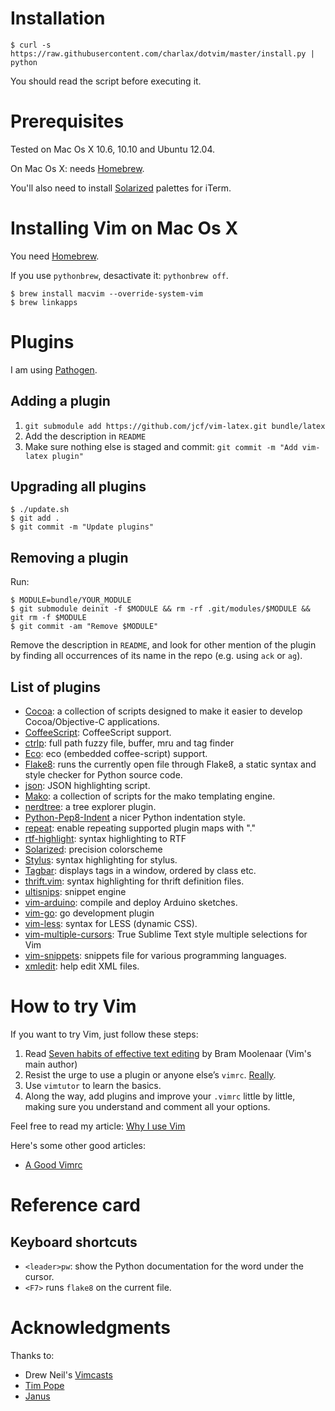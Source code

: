 Installation
============

    $ curl -s https://raw.githubusercontent.com/charlax/dotvim/master/install.py | python

You should read the script before executing it.

Prerequisites
=============

Tested on Mac Os X 10.6, 10.10 and Ubuntu 12.04.

On Mac Os X: needs [Homebrew](http://mxcl.github.com/homebrew/).

You'll also need to install
[Solarized](http://ethanschoonover.com/solarized) palettes for iTerm.

Installing Vim on Mac Os X
==========================

You need [Homebrew](http://mxcl.github.com/homebrew/).

If you use `pythonbrew`, desactivate it: `pythonbrew off`.

    $ brew install macvim --override-system-vim
    $ brew linkapps

Plugins
=======

I am using [Pathogen](https://github.com/tpope/vim-pathogen).

Adding a plugin
---------------

1. `git submodule add https://github.com/jcf/vim-latex.git bundle/latex`
2. Add the description in `README`
3. Make sure nothing else is staged and commit: `git commit -m "Add vim-latex plugin"`

Upgrading all plugins
---------------------

    $ ./update.sh
    $ git add .
    $ git commit -m "Update plugins"

Removing a plugin
-----------------

Run:

    $ MODULE=bundle/YOUR_MODULE
    $ git submodule deinit -f $MODULE && rm -rf .git/modules/$MODULE && git rm -f $MODULE
    $ git commit -am "Remove $MODULE"

Remove the description in `README`, and look for other mention of the plugin by
finding all occurrences of its name in the repo (e.g. using `ack` or `ag`).

List of plugins
---------------

* [Cocoa](http://www.vim.org/scripts/script.php?script_id=2674): a collection
  of scripts designed to make it easier to develop Cocoa/Objective-C
  applications.
* [CoffeeScript](https://github.com/kchmck/vim-coffee-script): CoffeeScript
  support.
* [ctrlp](https://github.com/kien/ctrlp.vim): full path fuzzy file, buffer, mru
  and tag finder
* [Eco](https://github.com/AndrewRadev/vim-eco): eco (embedded coffee-script)
  support.
* [Flake8](https://github.com/nvie/vim-flake8): runs the currently open file
  through Flake8, a static syntax and style checker for Python source code.
* [json](https://github.com/elzr/vim-json): JSON highlighting script.
* [Mako](https://github.com/sophacles/vim-bundle-mako): a collection of
  scripts for the mako templating engine.
* [nerdtree](https://github.com/scrooloose/nerdtree): a tree explorer plugin.
* [Python-Pep8-Indent](https://github.com/hynek/vim-python-pep8-indent) a nicer
  Python indentation style.
* [repeat](https://github.com/tpope/vim-repeat): enable repeating supported
  plugin maps with "."
* [rtf-highlight](https://github.com/jdonaldson/rtf-highlight.git): syntax
  highlighting to RTF
* [Solarized](https://github.com/altercation/vim-colors-solarized): precision
  colorscheme
* [Stylus](https://github.com/wavded/vim-stylus): syntax highlighting for
  stylus.
* [Tagbar](https://github.com/majutsushi/tagbar): displays tags
  in a window, ordered by class etc.
* [thrift.vim](https://github.com/solarnz/thrift.vim.git): syntax highlighting
  for thrift definition files.
* [ultisnips](https://github.com/SirVer/ultisnips): snippet engine
* [vim-arduino](https://github.com/sinisterstuf/vim-arduino.git): compile and
  deploy Arduino sketches.
* [vim-go](https://github.com/fatih/vim-go.git): go development plugin
* [vim-less](https://github.com/groenewege/vim-less): syntax for LESS
  (dynamic CSS).
* [vim-multiple-cursors](https://github.com/terryma/vim-multiple-cursors.git):
  True Sublime Text style multiple selections for Vim
* [vim-snippets](https://github.com/honza/vim-snippets): snippets file for various
  programming languages.
* [xmledit](https://github.com/sukima/xmledit/): help edit XML files.

How to try Vim
==============

If you want to try Vim, just follow these steps:

1. Read [Seven habits of effective text
   editing](http://www.moolenaar.net/habits.html) by Bram Moolenaar (Vim's main
   author)
2. Resist the urge to use a plugin or anyone else’s `vimrc`.
   [Really](http://mislav.uniqpath.com/2011/12/vim-revisited/).
3. Use `vimtutor` to learn the basics.
4. Along the way, add plugins and improve your `.vimrc` little by little,
   making sure you understand and comment all your options.

Feel free to read my article: [Why I use
Vim](http://blog.d3in.org/post/14220797290/why-i-keep-on-using-vim-instead-of-going-back-to)

Here's some other good articles:

* [A Good Vimrc](http://dougblack.io/words/a-good-vimrc.html)

Reference card
==============

Keyboard shortcuts
------------------

* `<leader>pw`: show the Python documentation for the word under the cursor.
* `<F7>` runs `flake8` on the current file.

Acknowledgments
===============

Thanks to:

* Drew Neil's [Vimcasts](http://vimcasts.org/)
* [Tim Pope](http://tbaggery.com/)
* [Janus](https://github.com/carlhuda/janus)
